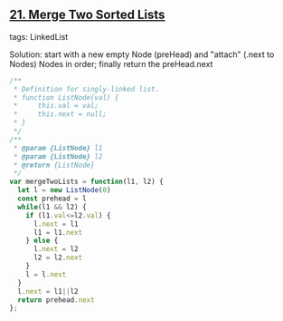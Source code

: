 ## [21. Merge Two Sorted Lists](https://leetcode.com/problems/merge-two-sorted-lists/)

tags: LinkedList

Solution: start with a new empty Node (preHead) and "attach" (.next to Nodes) Nodes in order; finally return the preHead.next

```js
/**
 * Definition for singly-linked list.
 * function ListNode(val) {
 *     this.val = val;
 *     this.next = null;
 * }
 */
/**
 * @param {ListNode} l1
 * @param {ListNode} l2
 * @return {ListNode}
 */
var mergeTwoLists = function(l1, l2) {
  let l = new ListNode(0)
  const prehead = l
  while(l1 && l2) {
    if (l1.val<=l2.val) {
      l.next = l1
      l1 = l1.next
    } else {
      l.next = l2
      l2 = l2.next
    }
    l = l.next
  }
  l.next = l1||l2
  return prehead.next
};
```
